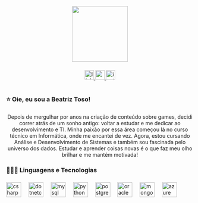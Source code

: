 <div align="center">
  <img height="150" src="https://media2.giphy.com/media/v1.Y2lkPTc5MGI3NjExMXhxazdiam4zbndvNnVueHc3Y3plcHhtcG4wdGtza2dmbm00aWpnMCZlcD12MV9pbnRlcm5hbF9naWZfYnlfaWQmY3Q9Zw/o9um1MquH5I6Mj7c5w/giphy.gif"  />
</div>

###

<div align="center">
  <a href="https://www.linkedin.com/in/beatriz-toso-341a26313/" target="_blank">
    <img src="https://img.shields.io/static/v1?message=LinkedIn&logo=linkedin&label=&color=24755A&logoColor=white&labelColor=&style=for-the-badge" height="25" alt="linkedin logo"  />
  </a>
  <a href="https://www.youtube.com/channel/UCORFsqTvKmoknaaRYOOzAAA" target="_blank">
    <img src="https://img.shields.io/static/v1?message=Youtube&logo=youtube&label=&color=3A2519&logoColor=white&labelColor=&style=for-the-badge" height="25" alt="youtube logo"  />
  </a>
  <a href="https://www.instagram.com/biagalaxiaazul/" target="_blank">
    <img src="https://img.shields.io/static/v1?message=Instagram&logo=instagram&label=&color=24755A&logoColor=white&labelColor=&style=for-the-badge" height="25" alt="instagram logo"  />
  </a>
</div>

###

<h1 align="center"></h1>

###

<h3 align="left">⭐️ Oie, eu sou a Beatriz Toso!</h3>

###

<p align="center">Depois de mergulhar por anos na criação de conteúdo sobre games, decidi correr atrás de um sonho antigo: voltar a estudar e me dedicar ao desenvolvimento e TI. Minha paixão por essa área começou lá no curso técnico em Informática, onde me encantei de vez. Agora, estou cursando Análise e Desenvolvimento de Sistemas e também sou fascinada pelo universo dos dados. Estudar e aprender coisas novas é o que faz meu olho brilhar e me mantém motivada!</p>

###

<h3 align="left">👩🏻‍💻 Linguagens e Tecnologias</h3>

###

<div align="left">
  <img src="https://cdn.jsdelivr.net/gh/devicons/devicon/icons/csharp/csharp-original.svg" height="40" alt="csharp logo"  />
  <img width="12" />
  <img src="https://cdn.jsdelivr.net/gh/devicons/devicon/icons/dotnetcore/dotnetcore-original.svg" height="40" alt="dotnetcore logo"  />
  <img width="12" />
  <img src="https://cdn.jsdelivr.net/gh/devicons/devicon/icons/mysql/mysql-original.svg" height="40" alt="mysql logo"  />
  <img width="12" />
  <img src="https://cdn.jsdelivr.net/gh/devicons/devicon/icons/python/python-original.svg" height="40" alt="python logo"  />
  <img width="12" />
  <img src="https://cdn.jsdelivr.net/gh/devicons/devicon/icons/postgresql/postgresql-original.svg" height="40" alt="postgresql logo"  />
  <img width="12" />
  <img src="https://cdn.jsdelivr.net/gh/devicons/devicon/icons/oracle/oracle-original.svg" height="40" alt="oracle logo"  />
  <img width="12" />
  <img src="https://cdn.jsdelivr.net/gh/devicons/devicon/icons/mongodb/mongodb-original.svg" height="40" alt="mongodb logo"  />
  <img width="12" />
  <img src="https://cdn.jsdelivr.net/gh/devicons/devicon/icons/azure/azure-original.svg" height="40" alt="azure logo"  />
</div>

###
